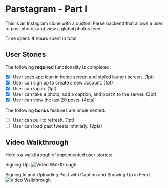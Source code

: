 
# Parstagram - Part I

This is an Instagram clone with a custom Parse backend that allows a user to post photos and view a global photos feed.

Time spent: **4** hours spent in total

## User Stories

The following **required** functionality is completed:

- [x] User sees app icon in home screen and styled launch screen. (1pt)
- [x] User can sign up to create a new account. (1pt)
- [x] User can log in. (1pt)
- [x] User can take a photo, add a caption, and post it to the server. (3pt)
- [x] User can view the last 20 posts. (4pts)

The following **bonus** features are implemented:

- [ ] User can pull to refresh. (1pt)
- [ ] User can load past tweets infinitely. (2pts)

## Video Walkthrough

Here's a walkthrough of implemented user stories:

Signing Up:
<img src='http://g.recordit.co/gjKYn6vCav.gif' title='Video Walkthrough' width='' alt='Video Walkthrough' />

Signing In and Uploading Post with Caption and Showing Up in Feed
<img src='http://g.recordit.co/FS3Q3A2kF5.gif' title='Video Walkthrough' width='' alt='Video Walkthrough' />

